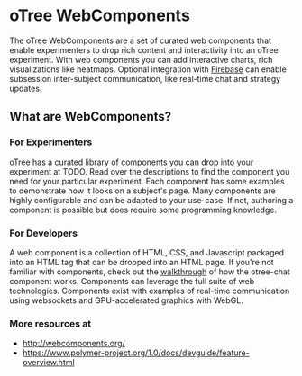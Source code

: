 # oTree WebComponents
The oTree WebComponents are a set of curated web components that enable
experimenters to drop  rich content and interactivity into an oTree experiment.
With web components you can add interactive charts, rich visualizations like
heatmaps. Optional integration with [Firebase](https://www.firebase.com/) can
enable subsession inter-subject communication, like real-time chat and strategy
updates.

## What are WebComponents?

### For Experimenters
oTree has a curated library of components you can drop into your experiment at
TODO. Read over the descriptions to find the component you need for your
particular experiment. Each component has some examples to demonstrate how it
looks on a subject's page. Many components are highly configurable and can be
adapted to your use-case. If not, authoring a component is possible but does
require some programming knowledge.

### For Developers
A web component is a collection of HTML, CSS, and Javascript packaged into an
HTML tag that can be dropped into an HTML page. If you're not familiar with
components, check out the [walkthrough](TODO) of how the
otree-chat component works. Components can leverage the full suite of web
technologies. Components exist with examples of real-time communication using
websockets and GPU-accelerated graphics with WebGL.

### More resources at

 * http://webcomponents.org/
 * https://www.polymer-project.org/1.0/docs/devguide/feature-overview.html
